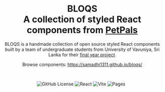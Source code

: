 <div align='center'>

# BLOQS <br /> A collection of styled React components from <a href='https://samadhi1311.github.io/petpals'>PetPals</a>

BLOQS is a handmade collection of open source styled React components built by a team of undergraduate students from University of Vavuniya, Sri Lanka for their <a href='https://samadhi1311.github.io/petpals'>final year project</a>.

Browse components: <a href='https://samadhi1311.github.io/bloqs/'>https://samadhi1311.github.io/bloqs/</a>

&nbsp;

![GitHub License](https://img.shields.io/github/license/samadhi1311/bloqs?style=for-the-badge&color=%23252525)
![React](https://img.shields.io/badge/React-20232A?style=for-the-badge&logo=react&logoColor=%23ffffff&color=%23252525)
![Vite](https://img.shields.io/badge/vite-ffca28?style=for-the-badge&logo=vite&logoColor=%23ffffff&color=%23252525)
![Pages](https://img.shields.io/badge/github_pages-ffca28?style=for-the-badge&logo=githubpages&logoColor=%23ffffff&color=%23252525)
&nbsp;

</div>
